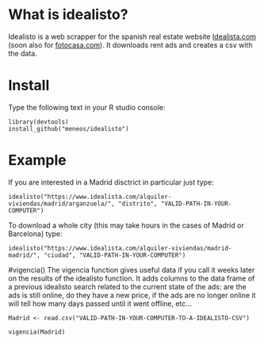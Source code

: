 # What is idealisto?
Idealisto is a web scrapper for the spanish real estate website [Idealista.com](https://www.idealista.com/) (soon also for [fotocasa.com](https://www.fotocasa.es/es/)). It downloads rent ads and creates a csv with the data.


# Install
Type the following text in your R studio console:

```
library(devtools)
install_github("meneos/idealisto")
```

# Example

If you are interested in a Madrid disctrict in particular just type:
```
idealisto("https://www.idealista.com/alquiler-viviendas/madrid/arganzuela/", "distrito", "VALID-PATH-IN-YOUR-COMPUTER")

```

To download a whole city (this may take hours in the cases of Madrid or Barcelona) type:
```
idealisto("https://www.idealista.com/alquiler-viviendas/madrid-madrid/", "ciudad", "VALID-PATH-IN-YOUR-COMPUTER")

```


#vigencia()
The vigencia function gives useful data if you call it weeks later on the results of the idealisto function. It adds columns to the data frame of a previous idealisto search related to the current state of the ads: are the ads is still online, do they have a new price, if the ads are no longer online it will tell how many days passed until it went offline, etc...

```
Madrid <- read.csv("VALID-PATH-IN-YOUR-COMPUTER-TO-A-IDEALISTO-CSV")

vigencia(Madrid)

```
